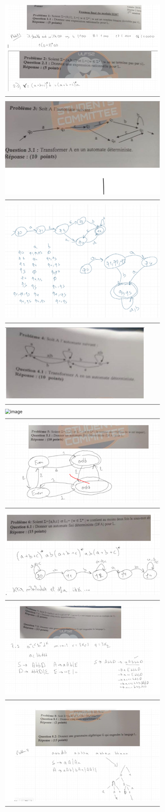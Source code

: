 
![](../images/LT20.png)

---

![](../images/LT21.png)

---

![](../images/LT22.png)

---

![](../images/LT23.png)

---
![image](https://github.com/user-attachments/assets/6658ba16-58fd-466e-a080-43d2a2991f5e)



---

![](../images/LT25.png)

---

![](../images/LT26.png)

---

![](../images/LT27.png)

---

![](../images/LT28.png)

---
